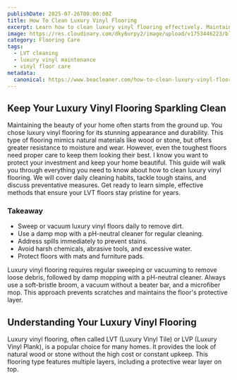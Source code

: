 ```yaml
---
publishDate: 2025-07-26T00:00:00Z
title: How To Clean Luxury Vinyl Flooring
excerpt: Learn how to clean luxury vinyl flooring effectively. Maintain its beauty with expert tips for daily care, deep cleaning, and stain removal.
image: https://res.cloudinary.com/dky6urpy2/image/upload/v1753446223/blog_image_1753446223_y0xgv5.webp
category: Flooring Care
tags:
  - LVT cleaning
  - luxury vinyl maintenance
  - vinyl floor care
metadata:
  canonical: https://www.beacleaner.com/how-to-clean-luxury-vinyl-flooring
---
```


## Keep Your Luxury Vinyl Flooring Sparkling Clean

Maintaining the beauty of your home often starts from the ground up. You chose luxury vinyl flooring for its stunning appearance and durability. This type of flooring mimics natural materials like wood or stone, but offers greater resistance to moisture and wear. However, even the toughest floors need proper care to keep them looking their best. I know you want to protect your investment and keep your home beautiful. This guide will walk you through everything you need to know about how to clean luxury vinyl flooring. We will cover daily cleaning habits, tackle tough stains, and discuss preventative measures. Get ready to learn simple, effective methods that ensure your LVT floors stay pristine for years.

### Takeaway

*   Sweep or vacuum luxury vinyl floors daily to remove dirt.
*   Use a damp mop with a pH-neutral cleaner for regular cleaning.
*   Address spills immediately to prevent stains.
*   Avoid harsh chemicals, abrasive tools, and excessive water.
*   Protect floors with mats and furniture pads.

Luxury vinyl flooring requires regular sweeping or vacuuming to remove loose debris, followed by damp mopping with a pH-neutral cleaner. Always use a soft-bristle broom, a vacuum without a beater bar, and a microfiber mop. This approach prevents scratches and maintains the floor's protective layer.

## Understanding Your Luxury Vinyl Flooring

Luxury vinyl flooring, often called LVT (Luxury Vinyl Tile) or LVP (Luxury Vinyl Plank), is a popular choice for many homes. It provides the look of natural wood or stone without the high cost or constant upkeep. This flooring type features multiple layers, including a protective wear layer on top.